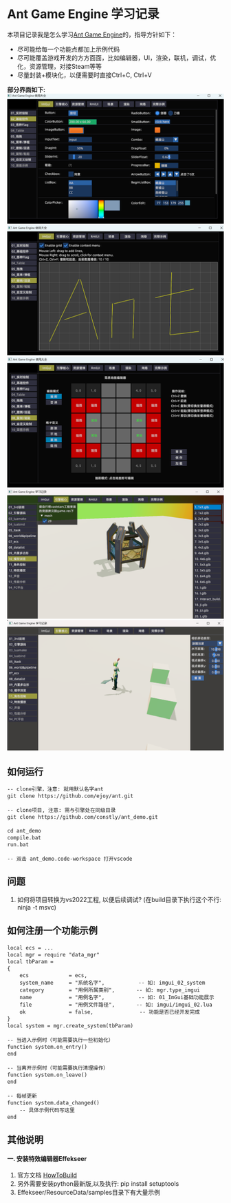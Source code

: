 # Ant Game Engine 学习记录
本项目记录我是怎么学习[Ant Game Engine](https://github.com/ejoy/ant)的，指导方针如下：
* 尽可能给每一个功能点都加上示例代码
* 尽可能覆盖游戏开发的方方面面，比如编辑器，UI，渲染，联机，调试，优化，资源管理，对接Steam等等
* 尽量封装+模块化，以便需要时直接Ctrl+C, Ctrl+V


**部分界面如下:**
![imgui_02](./img/imgui_02.png)
![imgui_07](./img/imgui_07.png)
![imgui_08](./img/imgui_08.png)
![core_10](./img/core_10.png)
![core_11](./img/core_11.png)


## 如何运行
```
-- clone引擎，注意: 就用默认名字ant
git clone https://github.com/ejoy/ant.git   

-- clone项目, 注意: 需与引擎处在同级目录
git clone https://github.com/constly/ant_demo.git

cd ant_demo
compile.bat
run.bat 

-- 双击 ant_demo.code-workspace 打开vscode
```

## 问题
1. 如何将项目转换为vs2022工程, 以便后续调试? (在build目录下执行这个不行: ninja -t msvc)

## 如何注册一个功能示例
```
local ecs = ...
local mgr = require "data_mgr"
local tbParam = 
{
    ecs             = ecs,
    system_name     = "系统名字",           -- 如: imgui_02_system
    category        = "用例所属类别",       -- 如: mgr.type_imgui
    name            = "用例名字",           -- 如: 01_ImGui基础功能展示
    file            = "用例文件路径",       -- 如: imgui/imgui_02.lua
    ok              = false,               -- 功能是否已经开发完成
}
local system = mgr.create_system(tbParam)

-- 当进入示例时（可能需要执行一些初始化）
function system.on_entry()
end

-- 当离开示例时（可能需要执行清理操作）
function system.on_leave()
end

-- 每帧更新
function system.data_changed()
    -- 具体示例代码写这里
end
```


## 其他说明
#### 一. 安装特效编辑器Effekseer  
1. 官方文档 [HowToBuild](https://github.com/effekseer/Effekseer/blob/master/docs/Development/HowToBuild.md)  
2. 另外需要安装python最新版,以及执行: pip install setuptools
3. Effekseer/ResourceData/samples目录下有大量示例